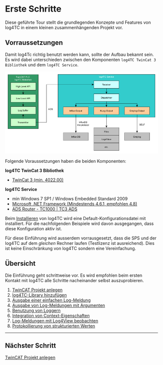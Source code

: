 # Erste Schritte

Diese geführte Tour stellt die grundlegenden Konzepte und Features von log4TC in einem kleinen zusammenhängenden Projekt vor.

## Vorraussetzungen

Damit log4Tc richtig benutzt werden kann, sollte der Aufbau bekannt sein. Es wird dabei unterschieden zwischen den Komponenten `log4TC TwinCat 3 Bibliothek` und dem `log4TC Service`.

![architektur](assets/architektur.png)

Folgende Voraussetzungen haben die beiden Komponenten:

**log4TC TwinCat 3 Bibliothek**

* [TwinCat 3 (min. 4022.00)](https://www.beckhoff.de/default.asp?download/tc3-download-xae.htm)

**log4TC Service**

* min Windows 7 SP1 / Windows Embedded Standard 2009
* [Microsoft .NET Framework (Mindestends 4.6.1, empfohlen 4.8)](https://dotnet.microsoft.com/download/dotnet-framework/thank-you/net48-offline-installer)
* [ADS Router - TC1000 | TC3 ADS](https://www.beckhoff.de/default.asp?download/tc3-download-xar.htm)

Beim [Installieren](../reference/installation.md) von log4TC wird eine Default-Konfigurationsdatei mit installiert. Für die nachfolgenden Beispiele wird davon ausgegangen, dass diese Konfiguration aktiv ist.

Für diese Einführung wird ausserdem vorrausgesetzt, dass die SPS und der log4TC auf dem *gleichen* Rechner laufen (Testlizenz ist ausreichend). Dies ist keine Einschränkung von log4TC sondern eine Vereinfachung.

## Übersicht

Die Einführung geht schrittweise vor. Es wird empfohlen beim ersten Kontakt mit log4TC alle Schritte nacheinander selbst auszuprobieren.

1. [TwinCAT Projekt anlegen](create_twincat_project.md)
2. [log4TC-Library hinzufügen](add_log4tc_lib.md)
3. [Ausgabe einer einfachen Log-Meldung](simple_logging.md)
4. [Ausgabe von Log-Meldungen mit Argumenten](argument_logging.md)
5. [Benutzung von Loggern](logger_usage.md)
6. [Integration von Context-Eigenschaften](context_usage.md)
7. [Log-Meldungen mit Log4View beobachten](tools_log4view.md)
8. [Protokollierung von strukturierten Werten](write_structured_values.md)

---

## Nächster Schritt

[TwinCAT Projekt anlegen](create_twincat_project.md)
